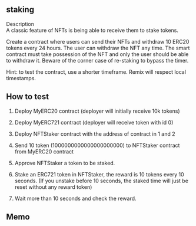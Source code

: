 ## staking

Description  
A classic feature of NFTs is being able to receive them to stake tokens.

Create a contract where users can send their NFTs and withdraw 10 ERC20 tokens every 24 hours. The user can withdraw the NFT any time. The smart contract must take possession of the NFT and only the user should be able to withdraw it. Beware of the corner case of re-staking to bypass the timer.

Hint: to test the contract, use a shorter timeframe. Remix will respect local timestamps.

## How to test

1. Deploy MyERC20 contract (deployer will initially receive 10k tokens)

2. Deploy MyERC721 contract (deployer will receive token with id 0)

3. Deploy NFTStaker contract with the address of contract in 1 and 2

4. Send 10 token (1000000000000000000000) to NFTStaker contract from MyERC20 contract

5. Approve NFTStaker a token to be staked.

6. Stake an ERC721 token in NFTStaker, the reward is 10 tokens every 10 seconds.
   (If you unstake before 10 seconds, the staked time will just be reset without any reward token)

7. Wait more than 10 seconds and check the reward.

## Memo
